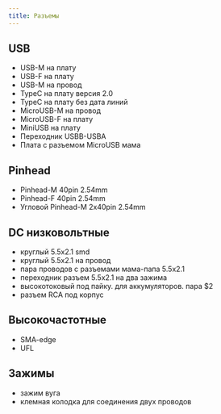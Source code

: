 ```yaml
---
title: Разъемы
---
```


## USB
- USB-M на плату
- USB-F на плату
- USB-M на провод
- TypeC на плату версия 2.0
- TypeC на плату без дата линий
- MicroUSB-M на провод
- MicroUSB-F на плату
- MiniUSB на плату
- Переходник USBB-USBA
- Плата с разъемом MicroUSB мама

## Pinhead
- Pinhead-M 40pin 2.54mm
- Pinhead-F 40pin 2.54mm
- Угловой Pinhead-M 2x40pin 2.54mm

## DC низковольтные
- круглый 5.5x2.1 smd
- круглый 5.5x2.1 на провод
- пара проводов с разъемами мама-папа 5.5x2.1 
- переходник разъем 5.5x2.1 на два зажима
- высокотоковый под пайку. для аккумуляторов. пара $2
- разъем RCA под корпус

## Высокочастотные
- SMA-edge
- UFL

## Зажимы
- зажим вуга
- клемная колодка для соединения двух проводов
